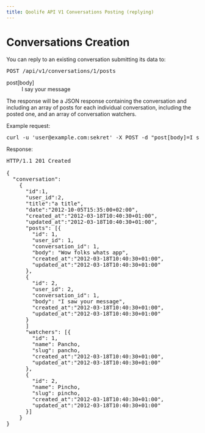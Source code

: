 ```yaml
---
title: Qoolife API V1 Conversations Posting (replying)
---
```


# Conversations Creation

You can reply to an existing conversation submitting its data to:

<pre>
POST /api/v1/conversations/1/posts
</pre>

<dl>
	<dt>post[body]</dt>
	<dd>I say your message</dd>
</dl>

The response will be a JSON response containing the conversation and including an array of posts for each individual conversation, including the posted one, and an array of conversation watchers.


Example request:

<pre class="console">
curl -u 'user@example.com:sekret' -X POST -d "post[body]=I say your message" https://qoolife.com/api/v1/conversations/1/posts
</pre>

Response:

<pre>
HTTP/1.1 201 Created

{
  "conversation":
    {
      "id":1,
      "user_id":2,
      "title":"a title",
      "date":"2012-10-05T15:35:00+02:00",
      "created_at":"2012-03-18T10:40:30+01:00",
      "updated_at":"2012-03-18T10:40:30+01:00",
      "posts": [{
        "id": 1,
        "user_id": 1,
        "conversation_id": 1,
        "body": "Wow folks whats app",
        "created_at":"2012-03-18T10:40:30+01:00",
        "updated_at":"2012-03-18T10:40:30+01:00"
      },
      {
        "id": 2,
        "user_id": 2,
        "conversation_id": 1,
        "body": "I saw your message",
        "created_at":"2012-03-18T10:40:30+01:00",
        "updated_at":"2012-03-18T10:40:30+01:00"
      }
      ]
      "watchers": [{
        "id": 1,
        "name": Pancho,
        "slug": pancho,
        "created_at":"2012-03-18T10:40:30+01:00",
        "updated_at":"2012-03-18T10:40:30+01:00"
      },
      {
        "id": 2,
        "name": Pincho,
        "slug": pincho,
        "created_at":"2012-03-18T10:40:30+01:00",
        "updated_at":"2012-03-18T10:40:30+01:00"
      }]
    }
}
</pre>
